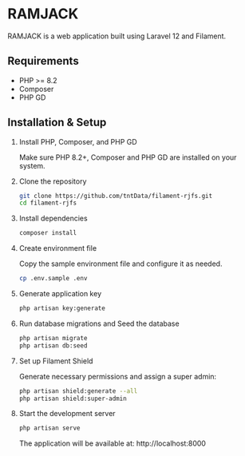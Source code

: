 # RAMJACK

RAMJACK is a web application built using Laravel 12 and Filament.

## Requirements

-   PHP >= 8.2
-   Composer
-   PHP GD

## Installation & Setup

1. Install PHP, Composer, and PHP GD

    Make sure PHP 8.2+, Composer and PHP GD are installed on your system.

2. Clone the repository
    ```bash
    git clone https://github.com/tntData/filament-rjfs.git
    cd filament-rjfs
    ```
3. Install dependencies
    ```bash
    composer install
    ```
4. Create environment file

    Copy the sample environment file and configure it as needed.

    ```bash
    cp .env.sample .env
    ```

5. Generate application key

    ```bash
    php artisan key:generate
    ```

6. Run database migrations and Seed the database

    ```bash
    php artisan migrate
    php artisan db:seed
    ```

7. Set up Filament Shield

    Generate necessary permissions and assign a super admin:

    ```bash
    php artisan shield:generate --all
    php artisan shield:super-admin
    ```

8. Start the development server

    ```bash
    php artisan serve
    ```

    The application will be available at: http://localhost:8000
